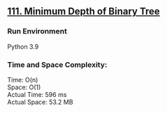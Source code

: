 ## [111. Minimum Depth of Binary Tree](https://leetcode.com/problems/minimum-depth-of-binary-tree/)

### Run Environment
Python 3.9

### Time and Space Complexity:
Time: O(n)  
Space: O(1)  
Actual Time: 596 ms  
Actual Space: 53.2 MB